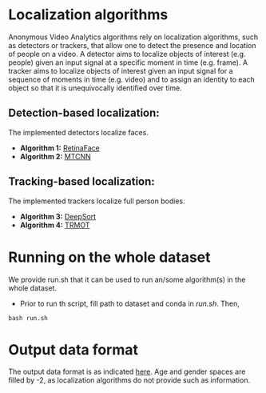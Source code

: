 # Localization algorithms

Anonymous Video Analytics algorithms rely on localization algorithms, such as detectors or trackers, that allow one to detect the presence and location of people on a video.
A detector aims to localize objects of interest (e.g. people) given an input signal at a specific moment in time (e.g. frame).
A tracker aims to localize objects of interest given an input signal for a sequence of moments in time (e.g. video) and to assign an identity to each object so that it is unequivocally identified over time.

## Detection-based localization:
The implemented detectors localize faces.

- **Algorithm 1:** [RetinaFace](https://github.com/QMUL/AVA/tree/master/Analytics/localization_counting/retinaface)
- **Algorithm 2:** [MTCNN](https://github.com/QMUL/AVA/tree/master/Analytics/localization_counting/mtcnn)

## Tracking-based localization:
The implemented trackers localize full person bodies.

- **Algorithm 3:** [DeepSort](https://github.com/QMUL/AVA/tree/master/Analytics/localization_counting/deepsort)
- **Algorithm 4:** [TRMOT](https://github.com/QMUL/AVA/tree/master/Analytics/localization_counting/trmot)

# Running on the whole dataset
We provide run.sh that it can be used to run an/some algorithm(s) in the whole dataset.

- Prior to run th script, fill path to dataset and conda in <i>run.sh</i>. Then,
```
bash run.sh
```

# Output data format
The output data format is as indicated [here](https://github.com/QMUL/AVAB/tree/master/Analytics#output-data-format). Age and gender spaces are filled by -2, as localization algorithms do not provide such as information.
